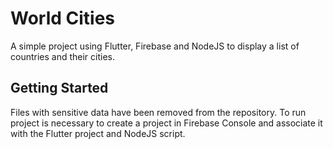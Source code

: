 # World Cities

A simple project using Flutter, Firebase and NodeJS to display a list of countries and their cities.

## Getting Started

Files with sensitive data have been removed from the repository.
To run project is necessary to create a project in Firebase Console and associate it with the Flutter project and NodeJS script.
